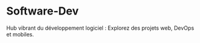 # Software-Dev
Hub vibrant du développement logiciel : Explorez des projets web, DevOps et mobiles.
